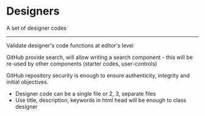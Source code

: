 # Designers
A set of designer codes

---------------------

Validate designer's code functions at editor's level

GitHub provide search, will allow writing a search component - this will be re-used by other components (starter codes, user-controls)

GitHub repository security is enough to ensure authenticity, integrity and initial objectives.

* Designer code can be a single file or 2, 3, separate files
* Use title, description, keywords in html head will be enough to class designer
